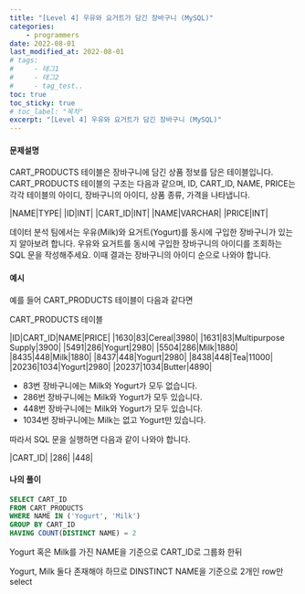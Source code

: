 ```yaml
---
title: "[Level 4] 우유와 요거트가 담긴 장바구니 (MySQL)"
categories: 
    - programmers
date: 2022-08-01
last_modified_at: 2022-08-01
# tags:
#     - 태그1
#     - 태그2
#     - tag_test..
toc: true
toc_sticky: true
# toc_label: "목차"
excerpt: "[Level 4] 우유와 요거트가 담긴 장바구니 (MySQL)"
---
```

#### **문제설명**
CART_PRODUCTS 테이블은 장바구니에 담긴 상품 정보를 담은 테이블입니다. CART_PRODUCTS 테이블의 구조는 다음과 같으며, ID, CART_ID, NAME, PRICE는 각각 테이블의 아이디, 장바구니의 아이디, 상품 종류, 가격을 나타냅니다.

|NAME|TYPE|
|ID|INT|
|CART_ID|INT|
|NAME|VARCHAR|
|PRICE|INT|

데이터 분석 팀에서는 우유(Milk)와 요거트(Yogurt)를 동시에 구입한 장바구니가 있는지 알아보려 합니다. 우유와 요거트를 동시에 구입한 장바구니의 아이디를 조회하는 SQL 문을 작성해주세요. 이때 결과는 장바구니의 아이디 순으로 나와야 합니다.

#### **예시**

예를 들어 CART_PRODUCTS 테이블이 다음과 같다면

CART_PRODUCTS 테이블

|ID|CART_ID|NAME|PRICE|
|1630|83|Cereal|3980|
|1631|83|Multipurpose Supply|3900|
|5491|286|Yogurt|2980|
|5504|286|Milk|1880|
|8435|448|Milk|1880|
|8437|448|Yogurt|2980|
|8438|448|Tea|11000|
|20236|1034|Yogurt|2980|
|20237|1034|Butter|4890|

- 83번 장바구니에는 Milk와 Yogurt가 모두 없습니다.
- 286번 장바구니에는 Milk와 Yogurt가 모두 있습니다.
- 448번 장바구니에는 Milk와 Yogurt가 모두 있습니다.
- 1034번 장바구니에는 Milk는 없고 Yogurt만 있습니다.

따라서 SQL 문을 실행하면 다음과 같이 나와야 합니다.

|CART_ID|
|286|
|448|

#### **나의 풀이**
```sql
SELECT CART_ID
FROM CART_PRODUCTS 
WHERE NAME IN ('Yogurt', 'Milk')
GROUP BY CART_ID
HAVING COUNT(DISTINCT NAME) = 2
```

Yogurt 혹은 Milk를 가진 NAME을 기준으로 CART_ID로 그룹화 한뒤 

Yogurt, Milk 둘다 존재해야 하므로 DINSTINCT NAME을 기준으로 2개인 row만 select